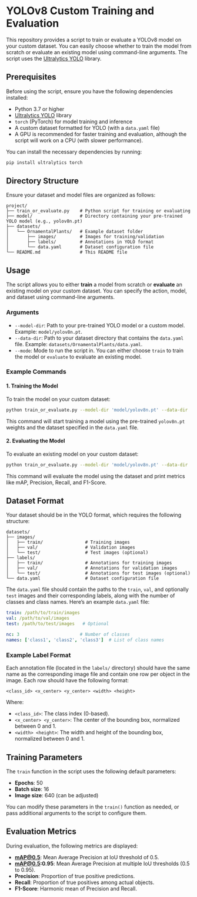 # YOLOv8 Custom Training and Evaluation

This repository provides a script to train or evaluate a YOLOv8 model on your custom dataset. You can easily choose whether to train the model from scratch or evaluate an existing model using command-line arguments. The script uses the [Ultralytics YOLO](https://github.com/ultralytics/ultralytics) library.

## Prerequisites

Before using the script, ensure you have the following dependencies installed:

- Python 3.7 or higher
- [Ultralytics YOLO](https://github.com/ultralytics/ultralytics) library
- `torch` (PyTorch) for model training and inference
- A custom dataset formatted for YOLO (with a `data.yaml` file)
- A GPU is recommended for faster training and evaluation, although the script will work on a CPU (with slower performance).

You can install the necessary dependencies by running:

```bash
pip install ultralytics torch
```

## Directory Structure

Ensure your dataset and model files are organized as follows:

```
project/
├── train_or_evaluate.py    # Python script for training or evaluating
├── model/                  # Directory containing your pre-trained YOLO model (e.g., yolov8n.pt)
├── datasets/
│   └── OrnamentalPlants/   # Example dataset folder
│       ├── images/         # Images for training/validation
│       ├── labels/         # Annotations in YOLO format
│       └── data.yaml       # Dataset configuration file
└── README.md               # This README file
```

## Usage

The script allows you to either **train** a model from scratch or **evaluate** an existing model on your custom dataset. You can specify the action, model, and dataset using command-line arguments.

### Arguments

- `--model-dir`: Path to your pre-trained YOLO model or a custom model. Example: `model/yolov8n.pt`.
- `--data-dir`: Path to your dataset directory that contains the `data.yaml` file. Example: `datasets/OrnamentalPlants/data.yaml`.
- `--mode`: Mode to run the script in. You can either choose `train` to train the model or `evaluate` to evaluate an existing model.

### Example Commands

#### 1. **Training the Model**

To train the model on your custom dataset:

```bash
python train_or_evaluate.py --model-dir 'model/yolov8n.pt' --data-dir 'datasets/OrnamentalPlants/data.yaml' --mode train
```

This command will start training a model using the pre-trained `yolov8n.pt` weights and the dataset specified in the `data.yaml` file.

#### 2. **Evaluating the Model**

To evaluate an existing model on your custom dataset:

```bash
python train_or_evaluate.py --model-dir 'model/yolov8n.pt' --data-dir 'datasets/OrnamentalPlants/data.yaml' --mode evaluate
```

This command will evaluate the model using the dataset and print metrics like mAP, Precision, Recall, and F1-Score.

## Dataset Format

Your dataset should be in the YOLO format, which requires the following structure:

```
datasets/
├── images/
│   ├── train/                # Training images
│   ├── val/                  # Validation images
│   └── test/                 # Test images (optional)
├── labels/
│   ├── train/                # Annotations for training images
│   ├── val/                  # Annotations for validation images
│   └── test/                 # Annotations for test images (optional)
└── data.yaml                 # Dataset configuration file
```

The `data.yaml` file should contain the paths to the `train`, `val`, and optionally `test` images and their corresponding labels, along with the number of classes and class names. Here’s an example `data.yaml` file:

```yaml
train: /path/to/train/images
val: /path/to/val/images
test: /path/to/test/images   # Optional

nc: 3                       # Number of classes
names: ['class1', 'class2', 'class3']  # List of class names
```

### Example Label Format

Each annotation file (located in the `labels/` directory) should have the same name as the corresponding image file and contain one row per object in the image. Each row should have the following format:

```
<class_id> <x_center> <y_center> <width> <height>
```

Where:
- `<class_id>`: The class index (0-based).
- `<x_center> <y_center>`: The center of the bounding box, normalized between 0 and 1.
- `<width> <height>`: The width and height of the bounding box, normalized between 0 and 1.

## Training Parameters

The `train` function in the script uses the following default parameters:
- **Epochs**: 50
- **Batch size**: 16
- **Image size**: 640 (can be adjusted)

You can modify these parameters in the `train()` function as needed, or pass additional arguments to the script to configure them.

## Evaluation Metrics

During evaluation, the following metrics are displayed:

- **mAP@0.5**: Mean Average Precision at IoU threshold of 0.5.
- **mAP@0.5:0.95**: Mean Average Precision at multiple IoU thresholds (0.5 to 0.95).
- **Precision**: Proportion of true positive predictions.
- **Recall**: Proportion of true positives among actual objects.
- **F1-Score**: Harmonic mean of Precision and Recall.